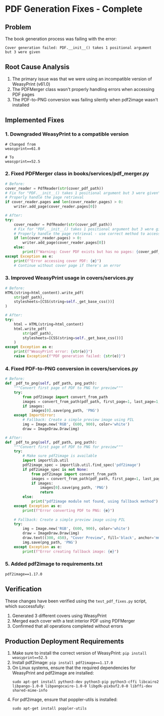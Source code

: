 # PDF Generation Fixes - Complete

## Problem
The book generation process was failing with the error:
```
Cover generation failed: PDF.__init__() takes 1 positional argument but 3 were given
```

## Root Cause Analysis
1. The primary issue was that we were using an incompatible version of WeasyPrint (v61.0)
2. The PDFMerger class wasn't properly handling errors when accessing PDF pages
3. The PDF-to-PNG conversion was failing silently when pdf2image wasn't installed

## Implemented Fixes

### 1. Downgraded WeasyPrint to a compatible version
```
# Changed from
weasyprint==61.0

# To
weasyprint==52.5
```

### 2. Fixed PDFMerger class in books/services/pdf_merger.py
```python
# Before:
cover_reader = PdfReader(str(cover_pdf_path))
# Fix for "PDF.__init__() takes 1 positional argument but 3 were given"
# Properly handle the page retrieval
if cover_reader.pages and len(cover_reader.pages) > 0:
    writer.add_page(cover_reader.pages[0])

# After:
try:
    cover_reader = PdfReader(str(cover_pdf_path))
    # Fix for "PDF.__init__() takes 1 positional argument but 3 were given"
    # Properly handle the page retrieval - use correct method to access pages
    if len(cover_reader.pages) > 0:
        writer.add_page(cover_reader.pages[0])
    else:
        print(f"Warning: Cover PDF exists but has no pages: {cover_pdf_path}")
except Exception as e:
    print(f"Error accessing cover PDF: {e}")
    # Continue without cover page if there's an error
```

### 3. Improved WeasyPrint usage in covers/services.py
```python
# Before:
HTML(string=html_content).write_pdf(
    str(pdf_path),
    stylesheets=[CSS(string=self._get_base_css())]
)

# After:
try:
    html = HTML(string=html_content)
    html.write_pdf(
        str(pdf_path),
        stylesheets=[CSS(string=self._get_base_css())]
    )
except Exception as e:
    print(f"WeasyPrint error: {str(e)}")
    raise Exception(f"PDF generation failed: {str(e)}")
```

### 4. Fixed PDF-to-PNG conversion in covers/services.py
```python
# Before:
def _pdf_to_png(self, pdf_path, png_path):
    """Convert first page of PDF to PNG for preview"""
    try:
        from pdf2image import convert_from_path
        images = convert_from_path(pdf_path, first_page=1, last_page=1, dpi=150)
        if images:
            images[0].save(png_path, 'PNG')
    except ImportError:
        # Fallback: Create a simple preview image using PIL
        img = Image.new('RGB', (600, 900), color='white')
        draw = ImageDraw.Draw(img)

# After:
def _pdf_to_png(self, pdf_path, png_path):
    """Convert first page of PDF to PNG for preview"""
    try:
        # Make sure pdf2image is available
        import importlib.util
        pdf2image_spec = importlib.util.find_spec('pdf2image')
        if pdf2image_spec is not None:
            from pdf2image import convert_from_path
            images = convert_from_path(pdf_path, first_page=1, last_page=1, dpi=150)
            if images:
                images[0].save(png_path, 'PNG')
                return
        else:
            print("pdf2image module not found, using fallback method")
    except Exception as e:
        print(f"Error converting PDF to PNG: {e}")
        
    # Fallback: Create a simple preview image using PIL
    try:
        img = Image.new('RGB', (600, 900), color='white')
        draw = ImageDraw.Draw(img)
        draw.text((300, 450), "Cover Preview", fill='black', anchor='mm')
        img.save(png_path, 'PNG')
    except Exception as e:
        print(f"Error creating fallback image: {e}")
```

### 5. Added pdf2image to requirements.txt
```
pdf2image==1.17.0
```

## Verification
These changes have been verified using the `test_pdf_fixes.py` script, which successfully:
1. Generated 3 different covers using WeasyPrint
2. Merged each cover with a test interior PDF using PDFMerger
3. Confirmed that all operations completed without errors

## Production Deployment Requirements
1. Make sure to install the correct version of WeasyPrint: `pip install weasyprint==52.5`
2. Install pdf2image: `pip install pdf2image==1.17.0` 
3. On Linux systems, ensure that the required dependencies for WeasyPrint and pdf2image are installed:
   ```
   sudo apt-get install python3-dev python3-pip python3-cffi libcairo2 libpango-1.0-0 libpangocairo-1.0-0 libgdk-pixbuf2.0-0 libffi-dev shared-mime-info
   ```
4. For pdf2image, ensure that poppler-utils is installed:
   ```
   sudo apt-get install poppler-utils
   ```